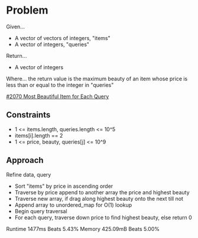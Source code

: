 
# Problem 
Given...
- A vector of vectors of integers, "items"
- A vector of integers, "queries"

Return...
- A vector of integers

Where...
the return value is the maximum beauty of an item whose price is less than or
equal to the integer in "queries"

[#2070 Most Beautiful Item for Each Query](https://leetcode.com/problems/most-beautiful-item-for-each-query/description/?envType=daily-question&envId=2024-11-12)

## Constraints
- 1 <= items.length, queries.length <= 10^5
- items\[i].length == 2
- 1 <= price, beauty, queries\[j] <= 10^9

## Approach
Refine data, query
- Sort "items" by price in ascending order
- Traverse by price append to another array the price and highest beauty
- Traverse new array, if drag along highest beauty onto the next till not
- Append array to unordered_map for O\(1) lookup
- Begin query traversal
- For each query, traverse down price to find highest beauty, else return 0

Runtime 1477ms Beats 5.43%
Memory 425.09mB Beats 5.00%
